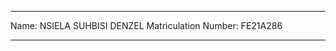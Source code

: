***********************************************************************************************************

Name: NSIELA SUHBISI DENZEL
Matriculation Number: FE21A286

***********************************************************************************************************
